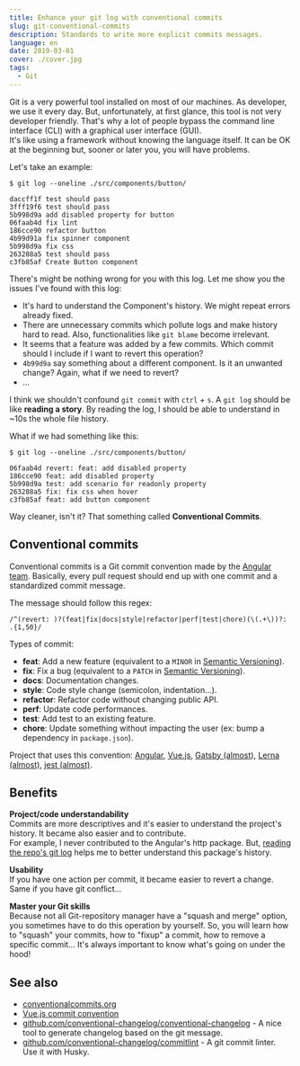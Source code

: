 ```yaml
---
title: Enhance your git log with conventional commits
slug: git-conventional-commits
description: Standards to write more explicit commits messages.
language: en
date: 2019-03-01
cover: ./cover.jpg
tags:
  - Git
---
```


Git is a very powerful tool installed on most of our machines. As developer, we use it every day.
But, unfortunately, at first glance, this tool is not very developer friendly. That's why a lot of
people bypass the command line interface (CLI) with a graphical user interface (GUI).  
It's like using a framework without knowing the language itself. It can be OK at the beginning but,
sooner or later you, you will have problems.

Let's take an example:

```
$ git log --oneline ./src/components/button/

daccff1f test should pass
3fff19f6 test should pass
5b998d9a add disabled property for button
06faab4d fix lint
186cce90 refactor button
4b99d91a fix spinner component
5b998d9a fix css
263288a5 test should pass
c3fb85af Create Button component
```

There's might be nothing wrong for you with this log. Let me show you the issues I've found with
this log:

- It's hard to understand the Component's history. We might repeat errors already fixed.
- There are unnecessary commits which pollute logs and make history hard to read. Also,
  functionalities like `git blame` become irrelevant.
- It seems that a feature was added by a few commits. Which commit should I include if I want to
  revert this operation?
- `4b99d9a` say something about a different component. Is it an unwanted change? Again, what if we
  need to revert?
- ...

I think we shouldn't confound `git commit` with `ctrl` + `s`. A `git log` should be like **reading a
story**. By reading the log, I should be able to understand in ~10s the whole file history.

What if we had something like this:

```
$ git log --oneline ./src/components/button/

06faab4d revert: feat: add disabled property
186cce90 feat: add disabled property
5b998d9a test: add scenario for readonly property
263288a5 fix: fix css when hover
c3fb85af feat: add button component
```

Way cleaner, isn't it? That something called **Conventional Commits**.

## Conventional commits

Conventional commits is a Git commit convention made by the
[Angular team](https://github.com/angular/angular/blob/master/CONTRIBUTING.md#commit). Basically,
every pull request should end up with one commit and a standardized commit message.

The message should follow this regex:

```
/^(revert: )?(feat|fix|docs|style|refactor|perf|test|chore)(\(.+\))?: .{1,50}/
```

Types of commit:

- **feat**: Add a new feature (equivalent to a `MINOR` in
  [Semantic Versioning](https://semver.org)).
- **fix**: Fix a bug (equivalent to a `PATCH` in [Semantic Versioning](https://semver.org)).
- **docs**: Documentation changes.
- **style**: Code style change (semicolon, indentation...).
- **refactor**: Refactor code without changing public API.
- **perf**: Update code performances.
- **test**: Add test to an existing feature.
- **chore**: Update something without impacting the user (ex: bump a dependency in `package.json`).

Project that uses this convention: [Angular](https://github.com/angular/angular),
[Vue.js](https://github.com/vuejs/vue), [Gatsby (almost)](https://github.com/gatsbyjs/gatsby),
[Lerna (almost)](https://github.com/lerna/lerna), [jest (almost)](https://github.com/facebook/jest).

## Benefits

**Project/code understandability**  
Commits are more descriptives and it's easier to understand the project's history. It became also
easier and to contribute.  
For example, I never contributed to the Angular's http package. But,
[reading the repo's git log](https://github.com/angular/angular/commits/master/packages/http) helps
me to better understand this package's history.

**Usability**  
If you have one action per commit, it became easier to revert a change. Same if you have git
conflict...

**Master your Git skills**  
Because not all Git-repository manager have a "squash and merge" option, you sometimes have to do
this operation by yourself. So, you will learn how to "squash" your commits, how to "fixup" a
commit, how to remove a specific commit... It's always important to know what's going on under the
hood!

## See also

- [conventionalcommits.org](https://www.conventionalcommits.org/en/v1.0.0-beta.2/)
- [Vue.js commit convention](https://github.com/vuejs/vue/blob/dev/.github/COMMIT_CONVENTION.md)
- [github.com/conventional-changelog/conventional-changelog](https://github.com/conventional-changelog/conventional-changelog/tree/master/packages/conventional-changelog-angular) -
  A nice tool to generate changelog based on the git message.
- [github.com/conventional-changelog/commitlint](https://github.com/conventional-changelog/commitlint) -
  A git commit linter. Use it with Husky.
